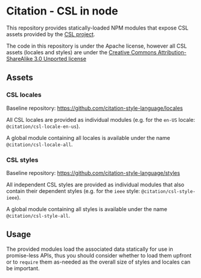 # Citation - CSL in node

This repository provides statically-loaded NPM modules that expose CSL assets provided by the [CSL project](https://citationstyles.org/).

The code in this repository is under the Apache license, however all CSL assets (locales and styles) are under the [Creative Commons Attribution-ShareAlike 3.0 Unported license](https://creativecommons.org/licenses/by-sa/3.0/)

## Assets

### CSL locales

Baseline repository: https://github.com/citation-style-language/locales

All CSL locales are provided as individual modules (e.g. for the `en-US` locale: `@citation/csl-locale-en-us`).

A global module containing all locales is available under the name `@citation/csl-locale-all`.

### CSL styles

Baseline repository: https://github.com/citation-style-language/styles

All independent CSL styles are provided as individual modules that also contain their dependent styles (e.g. for the `ieee` style: `@citation/csl-style-ieee`).

A global module containing all styles is available under the name `@citation/csl-style-all`.

## Usage

The provided modules load the associated data statically for use in promise-less APIs, thus you should consider whether to load them upfront or to `require` them as-needed as the overall size of styles and locales can be important.
